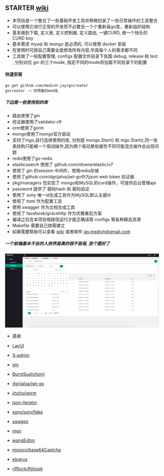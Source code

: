 ## STARTER  [wiki](https://github.com/medivh-jay/starter/wiki/%E5%A6%82%E4%BD%95%E4%BD%BF%E7%94%A8)

- 本项目是一个整合了一些基础开发工具并稍微封装了一些日常操作的工具整合
- 可以使用它进行正常的开发而不必要去一个个重新装go库，重新组织结构
- 基本做到下载, 定义表, 定义控制器, 定义路由, 一键CURD, 做一个快乐的CURD boy
- 基本需求  mysql  和 mongo 是必须的, 可以使用 docker 安装
- 在使用时可按自己需要全盘修改所有内容,毕竟每个人的需求都不同
- 工具做了一些配置管理, configs 配置文件目录下氛围  debug, release 和 test , 分别对应 gin 的三个mode, 指定不同的mode将加载不同目录下的配置

#### 快速安装
```bash
go get github.com/medivh-jay/gocreator
gocreator -m 你预备的mod名
```

##### 下边是一些使用到的库
- 路由使用了gin
- 验证器使用了validator.v9
- orm使用了gorm
- mongo使用了mongo官方驱动
- 支持了mgo,自行选择使用的库, 分别是 mongo.Start() 和 mgo.Start(),同一张表结构只能被一个驱动操作,因为两个驱动某些属性不同可能混合操作会出现问题
- redis使用了go-redis
- elasticsearch 使用了 github.com/olivere/elastic/v7
- 使用了 gin 的session 中间件，使用redis存储
- 使用了github.com/dgrijalva/jwt-go作为json web token 验证器
- pkg/managers 包实现了 mongo和MySQL的curd操作，可提供后台管理api
- password 提供了 密码hash 和 密码验证
- 使用了 sony 唯一id生成工具作为MySQL默认主键id
- 使用了 toml 作为配置工具
- 使用 swagger 作为文档生成工具
- 使用了 facebook/gracehttp 作为优雅重启方案
- 编译之后在本项目根路径运行才能正确读取 configs 等各种静态资源
- Makefile 需要自己按需建立
- 如果需要帮助可以查看 [wiki](https://github.com/medivh-jay/starter/wiki/%E5%A6%82%E4%BD%95%E4%BD%BF%E7%94%A8) 或者邮件 jay.medivh@gmail.com 

##### 一个前端基本不会的人拼界面真的很不容易, 放个图好了
![admin](web/admin/static/images/admin.png)

- 感谢 

- [LayUI](https://www.layui.com/)
- [X-admin](http://x.xuebingsi.com/)
- [gin](https://github.com/gin-gonic/gin)
- [BurntSushi/toml](https://github.com/BurntSushi/toml)
- [dgrijalva/jwt-go](https://github.com/dgrijalva/jwt-go)
- [jinzhu/gorm](https://github.com/jinzhu/gorm)
- [json-iterator](https://github.com/json-iterator/go)
- [sony/sonyflake](https://github.com/sony/sonyflake)
- [swaggo](https://github.com/swaggo)
- [mgo](https://gopkg.in/mgo.v2)
- [wangEditor](http://www.wangeditor.com/index.html)
- [mojocn/base64Captcha](github.com/mojocn/base64Captcha)
- [elogrus](https://github.com/sohlich/elogrus)
- [rifflock/lfshook](https://github.com/rifflock/lfshook)
